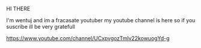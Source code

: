 HI THERE 

I'm wentuj and im a fracasate youtuber my youtube channel is here so if you suscribe ill be very gratefull 

https://www.youtube.com/channel/UCxpvgozTmlv22kowuogYd-g
